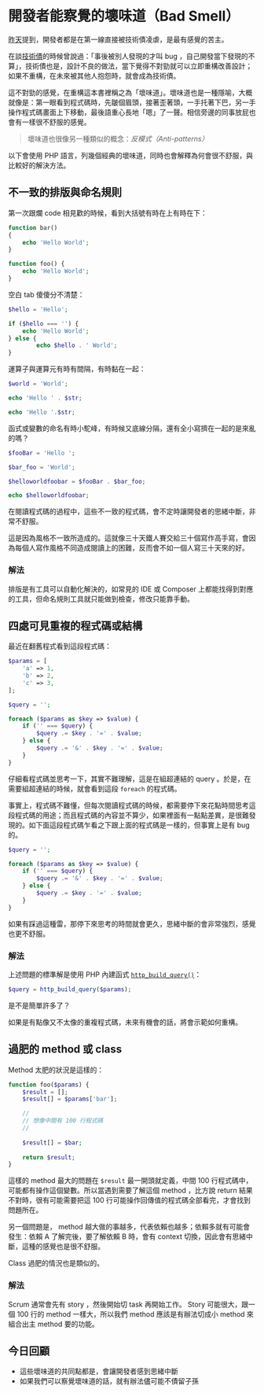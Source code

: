 # 開發者能察覺的壞味道（Bad Smell）

[昨天][Day03]提到，開發者都是在第一線直接被技術債凌虐，是最有感覺的苦主。

在談[技術債][Day02]的時候曾說過：「事後被別人發現的才叫 bug ，自己開發當下發現的不算」，技術債也是，設計不良的做法，當下覺得不對勁就可以立即重構改善設計；如果不重構，在未來被其他人抱怨時，就會成為技術債。

這不對勁的感覺，在重構這本書裡稱之為「壞味道」。壞味道也是一種隱喻，大概就像是：第一眼看到程式碼時，先皺個眉頭，接著歪著頭，一手托著下巴，另一手操作程式碼畫面上下移動，最後語重心長地「嗯」了一聲。相信旁邊的同事放屁也會有一樣很不舒服的感覺。

> 壞味道也很像另一種類似的概念：*反模式（Anti-patterns）*

以下會使用 PHP 語言，列幾個經典的壞味道，同時也會解釋為何會很不舒服，與比較好的解決方法。

## 不一致的排版與命名規則

第一次跟爛 code 相見歡的時候，看到大括號有時在上有時在下：

```php
function bar()
{
    echo 'Hello World';
}

function foo() {
    echo 'Hello World';
}
```

空白 tab 傻傻分不清楚：

```php
$hello = 'Hello';

if ($hello === '') {
    echo 'Hello World';
} else {
        echo $hello . ' World';
}
```

運算子與運算元有時有間隔，有時黏在一起：

```php
$world = 'World';

echo 'Hello ' . $str;

echo 'Hello '.$str;
```

函式或變數的命名有時小駝峰，有時候又底線分隔，還有全小寫擠在一起的是來亂的嗎？

```php
$fooBar = 'Hello ';

$bar_foo = 'World';

$helloworldfoobar = $fooBar . $bar_foo;

echo $helloworldfoobar;
```

在閱讀程式碼的過程中，這些不一致的程式碼，會不定時讓開發者的思緒中斷，非常不舒服。

這是因為風格不一致所造成的。這就像三十天鐵人賽交給三十個寫作高手寫，會因為每個人寫作風格不同造成閱讀上的困難，反而會不如一個人寫三十天來的好。

### 解法

排版是有工具可以自動化解決的，如常見的 IDE 或 Composer 上都能找得到對應的工具，但命名規則工具就只能做到檢查，修改只能靠手動。

## 四處可見重複的程式碼或結構

最近在翻舊程式看到這段程式碼：

```php
$params = [
    'a' => 1,
    'b' => 2,
    'c' => 3,
];

$query = '';

foreach ($params as $key => $value) {
    if ('' === $query) {
        $query .= $key . '=' . $value;
    } else {
        $query .= '&' . $key . '=' . $value;
    }
}
```

仔細看程式碼並思考一下，其實不難理解，這是在組超連結的 query 。於是，在需要組超連結的時候，就會看到這段 `foreach` 的程式碼。

事實上，程式碼不難懂，但每次閱讀程式碼的時候，都需要停下來花點時間思考這段程式碼的用途；而且程式碼的內容並不算少，如果裡面有一點點差異，是很難發現的。如下面這段程式碼乍看之下跟上面的程式碼是一樣的，但事實上是有 bug 的。

```php
$query = '';

foreach ($params as $key => $value) {
    if ('' === $query) {
        $query .= '&' . $key . '=' . $value;
    } else {
        $query .= $key . '=' . $value;
    }
}
```

如果有踩過這種雷，那停下來思考的時間就會更久，思緒中斷的會非常強烈，感覺也更不舒服。

### 解法

上述問題的標準解是使用 PHP 內建函式 [`http_build_query()`](http://php.net/manual/en/function.http-build-query.php)：

```php
$query = http_build_query($params);
```

是不是簡單許多了？

如果是有點像又不太像的重複程式碼，未來有機會的話，將會示範如何重構。

## 過肥的 method 或 class

Method 太肥的狀況是這樣的：

```php
function foo($params) {
    $result = [];
    $result[] = $params['bar'];

    //
    // 想像中間有 100 行程式碼
    //
    
    $result[] = $bar;
    
    return $result; 
}
```

這樣的 method 最大的問題在 `$result` 最一開頭就定義，中間 100 行程式碼中，可能都有操作這個變數。所以當遇到需要了解這個 method ，比方說 return 結果不對時，很有可能需要把這 100 行可能操作回傳值的程式碼全部看完，才會找到問題所在。

另一個問題是， method 越大做的事越多，代表依賴也越多；依賴多就有可能會發生：依賴 A 了解完後，要了解依賴 B 時，會有 context 切換，因此會有思緒中斷，這種的感覺也是很不舒服。

Class 過肥的情況也是類似的。

### 解法

Scrum 通常會先有 story ，然後開始切 task 再開始工作。 Story 可能很大，跟一個 100 行的 method 一樣大，所以我們 method 應該是有辦法切成小 method 來組合出主 method 要的功能。

## 今日回顧

* 這些壞味道的共同點都是，會讓開發者感到思緒中斷
* 如果我們可以察覺壞味道的話，就有辦法儘可能不債留子孫

[Day02]: /docs/day02.md
[Day03]: /docs/day03.md
